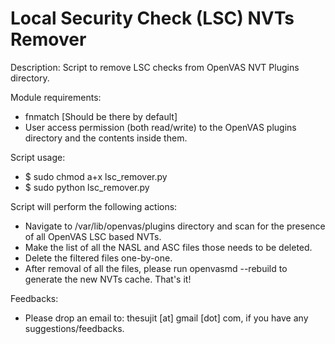 Local Security Check (LSC) NVTs Remover
========================================
Description:
Script to remove LSC checks from OpenVAS NVT Plugins directory.

Module requirements:
* fnmatch [Should be there by default]
* User access permission (both read/write) to the OpenVAS plugins directory and the contents inside them.

Script usage:
* $ sudo chmod a+x lsc_remover.py
* $ sudo python lsc_remover.py

Script will perform the following actions:
* Navigate to /var/lib/openvas/plugins directory and scan for the presence of all OpenVAS LSC based NVTs.
* Make the list of all the NASL and ASC files those needs to be deleted.
* Delete the filtered files one-by-one.
* After removal of all the files, please run openvasmd --rebuild to generate the new NVTs cache.
  That's it!

Feedbacks:
* Please drop an email to: thesujit [at] gmail [dot] com, if you have any suggestions/feedbacks.
